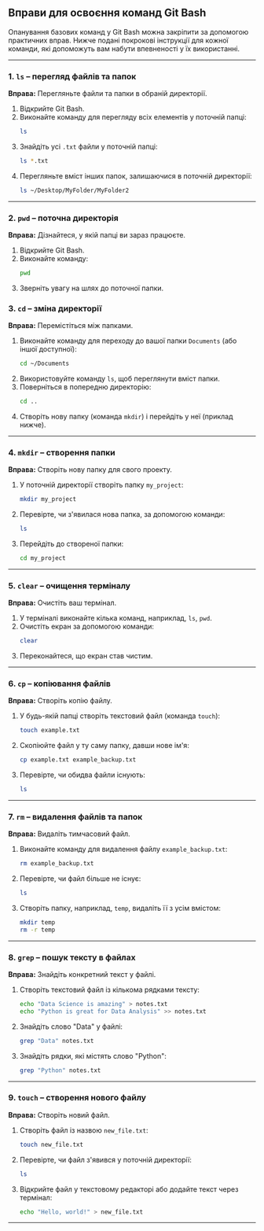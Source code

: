 ## Вправи для освоєння команд Git Bash

Опанування базових команд у Git Bash можна закріпити за допомогою практичних вправ. Нижче подані покрокові інструкції для кожної команди, які допоможуть вам набути впевненості у їх використанні.

---

### 1. **`ls` – перегляд файлів та папок**

**Вправа:** Перегляньте файли та папки в обраній директорії.

1. Відкрийте Git Bash.
2. Виконайте команду для перегляду всіх елементів у поточній папці:
   ```bash
   ls
   ```
3. Знайдіть усі `.txt` файли у поточній папці:
   ```bash
   ls *.txt
   ```
4. Перегляньте вміст інших папок, залишаючися в поточній директорії:
   ```bash
   ls ~/Desktop/MyFolder/MyFolder2
   ```
---

### 2. **`pwd` – поточна директорія**

**Вправа:** Дізнайтеся, у якій папці ви зараз працюєте.

1. Відкрийте Git Bash.
2. Виконайте команду:
   ```bash
   pwd
   ```
3. Зверніть увагу на шлях до поточної папки.

### 3. **`cd` – зміна директорії**

**Вправа:** Перемістіться між папками.

1. Виконайте команду для переходу до вашої папки `Documents` (або іншої доступної):
   ```bash
   cd ~/Documents
   ```
2. Використовуйте команду `ls`, щоб переглянути вміст папки.
3. Поверніться в попередню директорію:
   ```bash
   cd ..
   ```
4. Створіть нову папку (команда `mkdir`) і перейдіть у неї (приклад нижче).

---

### 4. **`mkdir` – створення папки**

**Вправа:** Створіть нову папку для свого проекту.

1. У поточній директорії створіть папку `my_project`:
   ```bash
   mkdir my_project
   ```
2. Перевірте, чи з'явилася нова папка, за допомогою команди:
   ```bash
   ls
   ```
3. Перейдіть до створеної папки:
   ```bash
   cd my_project
   ```

---

### 5. **`clear` – очищення терміналу**

**Вправа:** Очистіть ваш термінал.

1. У терміналі виконайте кілька команд, наприклад, `ls`, `pwd`.
2. Очистіть екран за допомогою команди:
   ```bash
   clear
   ```
3. Переконайтеся, що екран став чистим.

---

### 6. **`cp` – копіювання файлів**

**Вправа:** Створіть копію файлу.

1. У будь-якій папці створіть текстовий файл (команда `touch`):
   ```bash
   touch example.txt
   ```
2. Скопіюйте файл у ту саму папку, давши нове ім'я:
   ```bash
   cp example.txt example_backup.txt
   ```
3. Перевірте, чи обидва файли існують:
   ```bash
   ls
   ```

---

### 7. **`rm` – видалення файлів та папок**

**Вправа:** Видаліть тимчасовий файл.

1. Виконайте команду для видалення файлу `example_backup.txt`:
   ```bash
   rm example_backup.txt
   ```
2. Перевірте, чи файл більше не існує:
   ```bash
   ls
   ```
3. Створіть папку, наприклад, `temp`, видаліть її з усім вмістом:
   ```bash
   mkdir temp
   rm -r temp
   ```

---

### 8. **`grep` – пошук тексту в файлах**

**Вправа:** Знайдіть конкретний текст у файлі.

1. Створіть текстовий файл із кількома рядками тексту:
   ```bash
   echo "Data Science is amazing" > notes.txt
   echo "Python is great for Data Analysis" >> notes.txt
   ```
2. Знайдіть слово "Data" у файлі:
   ```bash
   grep "Data" notes.txt
   ```
3. Знайдіть рядки, які містять слово "Python":
   ```bash
   grep "Python" notes.txt
   ```

---

### 9. **`touch` – створення нового файлу**

**Вправа:** Створіть новий файл.

1. Створіть файл із назвою `new_file.txt`:
   ```bash
   touch new_file.txt
   ```
2. Перевірте, чи файл з'явився у поточній директорії:
   ```bash
   ls
   ```
3. Відкрийте файл у текстовому редакторі або додайте текст через термінал:
   ```bash
   echo "Hello, world!" > new_file.txt
   ```

---


